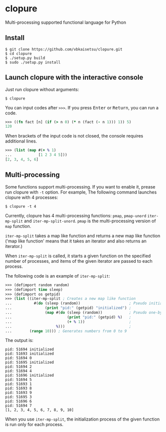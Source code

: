 # clopure
Multi-processing supported functional language for Python

## Install

```
$ git clone https://github.com/vbkaisetsu/clopure.git
$ cd clopure
$ ./setup.py build
$ sudo ./setup.py install
```

## Launch clopure with the interactive console

Just run clopure without arguments:
```
$ clopure
```

You can input codes after `>>>`. If you press <kbd>Enter</kbd> or <kbd>Return</kbd>, you can run a code.
```clojure
>>> ((fn fact [n] (if (> n 0) (* n (fact (- n 1))) 1)) 5)
120
```

When brackets of the input code is not closed, the console requires additional lines.
```clojure
>>> (list (map #(+ % 1)
...            [1 2 3 4 5]))
[2, 3, 4, 5, 6]
```

## Multi-processing

Some functions support multi-processing. If you want to enable it, prease run clopure with `-t` option.
For example, The following command launches clopure with 4 processes:
```
$ clopure -t 4
```

Currently, clopure has 4 multi-processing functions: `pmap`, `pmap-unord` `iter-mp-split` and `iter-mp-split-unord`.
`pmap` is the multi-processing version of `map` function.

`iter-mp-split` takes a map like function and returns a new map like function
('map like function' means that it takes an iterator and also returns an iterator.)

When `iter-mp-split` is called, it starts a given function on the specified number of processes,
and items of the given iterator are passed to each process.

The following code is an example of `iter-mp-split`:
```clojure
>>> (defimport random random)
>>> (defimport time sleep)
>>> (defimport os getpid)
>>> (list ((iter-mp-split ; Creates a new map like function
...          #(do (sleep (random))                      ; Pseudo initialization
...               (print "pid:" (getpid) "initialized") ;
...               (map #(do (sleep (random))            ; Pseudo one-by-one processing
...                         (print "pid:" (getpid) %)   ;
...                         (+ % 1))                    ;
...                    %)))                             ;
...        (range 10))) ; Generates numbers from 0 to 9
```
The output is:
```
pid: 51694 initialized
pid: 51693 initialized
pid: 51694 0
pid: 51695 initialized
pid: 51694 2
pid: 51694 4
pid: 51696 initialized
pid: 51694 5
pid: 51693 1
pid: 51693 8
pid: 51693 9
pid: 51695 3
pid: 51696 6
pid: 51694 7
[1, 2, 3, 4, 5, 6, 7, 8, 9, 10]
```

When you use `iter-mp-split`, the initialization process of the given function is run only for each process.
